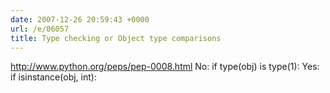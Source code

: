 ```yaml
---
date: 2007-12-26 20:59:43 +0000
url: /e/06057
title: Type checking or Object type comparisons
---
```


http://www.python.org/peps/pep-0008.html
        No:  if type(obj) is type(1):
        Yes: if isinstance(obj, int):
